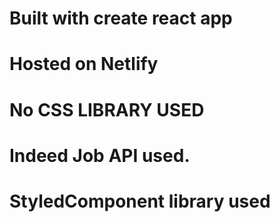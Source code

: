 # Built with create react app

# Hosted on Netlify

# No CSS LIBRARY USED

# Indeed Job API used.

# StyledComponent library used
